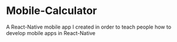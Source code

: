 # Mobile-Calculator
A React-Native mobile app I created in order to teach people how to develop mobile apps in React-Native
